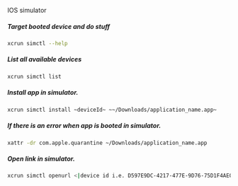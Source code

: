 IOS simulator

##### Target booted device and do stuff
```bash
xcrun simctl --help
```
##### List all available devices
```bash
xcrun simctl list
```
##### Install app in simulator.
```bash
xcrun simctl install ~deviceId~ ~~/Downloads/application_name.app~
```
##### If there is an error when app is booted in simulator.
```bash
xattr -dr com.apple.quarantine ~/Downloads/application_name.app
```
##### Open link in simulator.
```bash
xcrun simctl openurl <|device id i.e. D597E9DC-4217-477E-9D76-75D1F4AE0BB5|> 'URL i.e. https://www.example.com/?link=1C-280'
```
